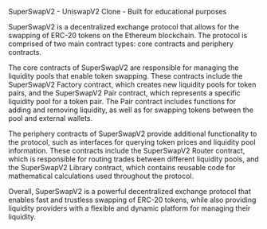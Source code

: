 SuperSwapV2 - UniswapV2 Clone - Built for educational purposes

SuperSwapV2 is a decentralized exchange protocol that allows for the swapping of ERC-20 tokens on the Ethereum blockchain. The protocol is comprised of two main contract types: core contracts and periphery contracts.

The core contracts of SuperSwapV2 are responsible for managing the liquidity pools that enable token swapping. These contracts include the SuperSwapV2 Factory contract, which creates new liquidity pools for token pairs, and the SuperSwapV2 Pair contract, which represents a specific liquidity pool for a token pair. The Pair contract includes functions for adding and removing liquidity, as well as for swapping tokens between the pool and external wallets.

The periphery contracts of SuperSwapV2 provide additional functionality to the protocol, such as interfaces for querying token prices and liquidity pool information. These contracts include the SuperSwapV2 Router contract, which is responsible for routing trades between different liquidity pools, and the SuperSwapV2 Library contract, which contains reusable code for mathematical calculations used throughout the protocol.

Overall, SuperSwapV2 is a powerful decentralized exchange protocol that enables fast and trustless swapping of ERC-20 tokens, while also providing liquidity providers with a flexible and dynamic platform for managing their liquidity.
